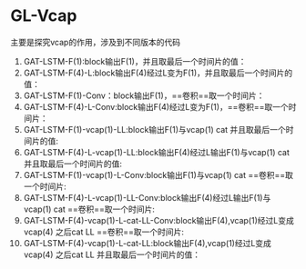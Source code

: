 # GL-Vcap
主要是探究vcap的作用，涉及到不同版本的代码

1. GAT-LSTM-F(1):block输出F(1)，并且取最后一个时间片的值： 
2. GAT-LSTM-F(4)-L:block输出F(4)经过L变为F(1)，并且取最后一个时间片的值： 
3. GAT-LSTM-F(1)-Conv：block输出F(1)，==卷积==取一个时间片： 
4. GAT-LSTM-F(4)-L-Conv:block输出F(4)经过L变为F(1)，==卷积==取一个时间片： 
5. GAT-LSTM-F(1)-vcap(1)-LL:block输出F(1)与vcap(1) cat 并且取最后一个时间片的值: 
6. GAT-LSTM-F(4)-L-vcap(1)-LL:block输出F(4)经过L输出F(1)与vcap(1) cat 并且取最后一个时间片的值: 
7. GAT-LSTM-F(1)-vcap(1)-L-Conv:block输出F(1)与vcap(1) cat ==卷积==取一个时间片: 
8. GAT-LSTM-F(4)-L-vcap(1)-LL-Conv:block输出F(4)经过L输出F(1)与vcap(1) cat ==卷积==取一个时间片: 
10. GAT-LSTM-F(4)-vcap(1)-L-cat-LL-Conv:block输出F(4),vcap(1)经过L变成vcap(4) 之后cat LL ==卷积==取一个时间片:
11. GAT-LSTM-F(4)-vcap(1)-L-cat-LL:block输出F(4),vcap(1)经过L变成vcap(4) 之后cat LL 并且取最后一个时间片的值：

